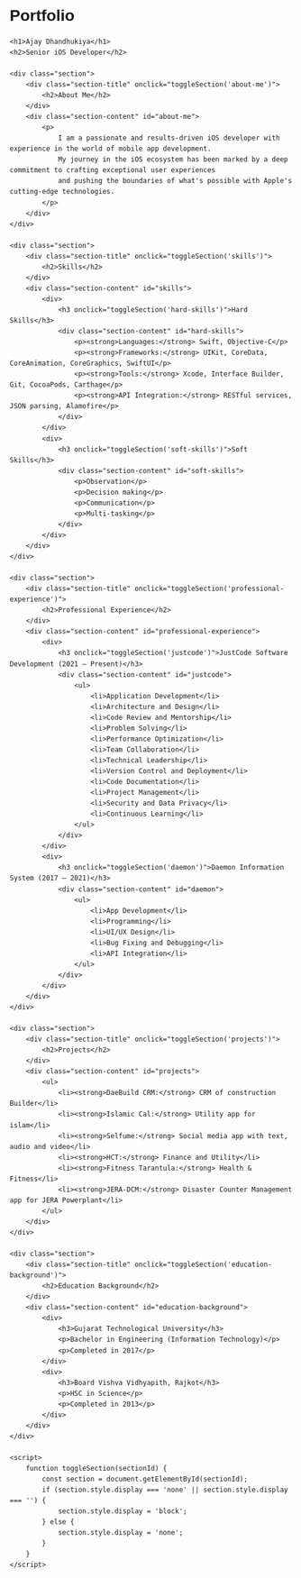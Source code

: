 # Portfolio

<!DOCTYPE html>
<html lang="en">
<head>
    <meta charset="UTF-8">
    <meta name="viewport" content="width=device-width, initial-scale=1.0">
    <title>Ajay Dhandhukiya - CV</title>
    <style>
        body {
            font-family: Arial, sans-serif;
            line-height: 1.6;
            margin: 20px;
        }
        h1, h2 {
            margin: 0;
        }
        h1 {
            margin-bottom: 0px; /* Adjust the value to decrease the space */
        }
        .section {
            margin-bottom: 20px;
            border: 1px solid #ccc;
            border-radius: 5px;
            overflow: hidden;
        }
        .section-title {
            cursor: pointer;
            background-color: #f4f4f4;
            padding: 10px;
            border-bottom: 1px solid #ccc;
        }
        .section-content {
            display: none;
            padding: 10px;
        }
        h3 {
            color: #333;
            cursor: pointer;
            margin: 0;
            padding: 10px;
            background-color: #f4f4f4;
            border-bottom: 1px solid #ccc;
        }
        .skills {
            display: flex;
            flex-direction: column;
        }
        .skills > div {
            margin-bottom: 10px;
        }
        ul {
            list-style-type: disc;
            padding-left: 20px;
        }
    </style>
</head>
<body>

    <h1>Ajay Dhandhukiya</h1>
    <h2>Senior iOS Developer</h2>

    <div class="section">
        <div class="section-title" onclick="toggleSection('about-me')">
            <h2>About Me</h2>
        </div>
        <div class="section-content" id="about-me">
            <p>
                I am a passionate and results-driven iOS developer with experience in the world of mobile app development.
                My journey in the iOS ecosystem has been marked by a deep commitment to crafting exceptional user experiences
                and pushing the boundaries of what's possible with Apple's cutting-edge technologies.
            </p>
        </div>
    </div>

    <div class="section">
        <div class="section-title" onclick="toggleSection('skills')">
            <h2>Skills</h2>
        </div>
        <div class="section-content" id="skills">
            <div>
                <h3 onclick="toggleSection('hard-skills')">Hard Skills</h3>
                <div class="section-content" id="hard-skills">
                    <p><strong>Languages:</strong> Swift, Objective-C</p>
                    <p><strong>Frameworks:</strong> UIKit, CoreData, CoreAnimation, CoreGraphics, SwiftUI</p>
                    <p><strong>Tools:</strong> Xcode, Interface Builder, Git, CocoaPods, Carthage</p>
                    <p><strong>API Integration:</strong> RESTful services, JSON parsing, Alamofire</p>
                </div>
            </div>
            <div>
                <h3 onclick="toggleSection('soft-skills')">Soft Skills</h3>
                <div class="section-content" id="soft-skills">
                    <p>Observation</p>
                    <p>Decision making</p>
                    <p>Communication</p>
                    <p>Multi-tasking</p>
                </div>
            </div>
        </div>
    </div>

    <div class="section">
        <div class="section-title" onclick="toggleSection('professional-experience')">
            <h2>Professional Experience</h2>
        </div>
        <div class="section-content" id="professional-experience">
            <div>
                <h3 onclick="toggleSection('justcode')">JustCode Software Development (2021 – Present)</h3>
                <div class="section-content" id="justcode">
                    <ul>
                        <li>Application Development</li>
                        <li>Architecture and Design</li>
                        <li>Code Review and Mentorship</li>
                        <li>Problem Solving</li>
                        <li>Performance Optimization</li>
                        <li>Team Collaboration</li>
                        <li>Technical Leadership</li>
                        <li>Version Control and Deployment</li>
                        <li>Code Documentation</li>
                        <li>Project Management</li>
                        <li>Security and Data Privacy</li>
                        <li>Continuous Learning</li>
                    </ul>
                </div>
            </div>
            <div>
                <h3 onclick="toggleSection('daemon')">Daemon Information System (2017 – 2021)</h3>
                <div class="section-content" id="daemon">
                    <ul>
                        <li>App Development</li>
                        <li>Programming</li>
                        <li>UI/UX Design</li>
                        <li>Bug Fixing and Debugging</li>
                        <li>API Integration</li>
                    </ul>
                </div>
            </div>
        </div>
    </div>

    <div class="section">
        <div class="section-title" onclick="toggleSection('projects')">
            <h2>Projects</h2>
        </div>
        <div class="section-content" id="projects">
            <ul>
                <li><strong>DaeBuild CRM:</strong> CRM of construction Builder</li>
                <li><strong>Islamic Cal:</strong> Utility app for islam</li>
                <li><strong>Selfume:</strong> Social media app with text, audio and video</li>
                <li><strong>HCT:</strong> Finance and Utility</li>
                <li><strong>Fitness Tarantula:</strong> Health & Fitness</li>
                <li><strong>JERA-DCM:</strong> Disaster Counter Management app for JERA Powerplant</li>
            </ul>
        </div>
    </div>

    <div class="section">
        <div class="section-title" onclick="toggleSection('education-background')">
            <h2>Education Background</h2>
        </div>
        <div class="section-content" id="education-background">
            <div>
                <h3>Gujarat Technological University</h3>
                <p>Bachelor in Engineering (Information Technology)</p>
                <p>Completed in 2017</p>
            </div>
            <div>
                <h3>Board Vishva Vidhyapith, Rajkot</h3>
                <p>HSC in Science</p>
                <p>Completed in 2013</p>
            </div>
        </div>
    </div>

    <script>
        function toggleSection(sectionId) {
            const section = document.getElementById(sectionId);
            if (section.style.display === 'none' || section.style.display === '') {
                section.style.display = 'block';
            } else {
                section.style.display = 'none';
            }
        }
    </script>

</body>
</html>